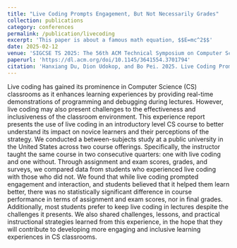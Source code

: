 ```yaml
---
title: "Live Coding Prompts Engagement, But Not Necessarily Grades"
collection: publications
category: conferences
permalink: /publication/livecoding
excerpt: 'This paper is about a famous math equation, $$E=mc^2$$'
date: 2025-02-12
venue: 'SIGCSE TS 2025: The 56th ACM Technical Symposium on Computer Science Education'
paperurl: 'https://dl.acm.org/doi/10.1145/3641554.3701794'
citation: 'Hanxiang Du, Dion Udokop, and Bo Pei. 2025. Live Coding Prompts Engagement, But Not Necessarily Grades. In Proceedings of the 56th ACM Technical Symposium on Computer Science Education V. 1 (SIGCSETS 2025). Association for Computing Machinery, New York, NY, USA, 283–289. https://doi.org/10.1145/3641554.3701794'
---
```


Live coding has gained its prominence in Computer Science (CS) classrooms as it enhances learning experiences by providing real-time demonstrations of programming and debugging during lectures. However, live coding may also present challenges to the effectiveness and inclusiveness of the classroom environment. This experience report presents the use of live coding in an introductory level CS course to better understand its impact on novice learners and their perceptions of the strategy. We conducted a between-subjects study at a public university in the United States across two course offerings. Specifically, the instructor taught the same course in two consecutive quarters: one with live coding and one without. Through assignment and exam scores, grades, and surveys, we compared data from students who experienced live coding with those who did not. We found that while live coding prompted engagement and interaction, and students believed that it helped them learn better, there was no statistically significant difference in course performance in terms of assignment and exam scores, nor in final grades. Additionally, most students prefer to keep live coding in lectures despite the challenges it presents. We also shared challenges, lessons, and practical instructional strategies learned from this experience, in the hope that they will contribute to developing more engaging and inclusive learning experiences in CS classrooms.
